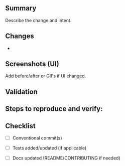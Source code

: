 ## Summary

Describe the change and intent.

## Changes

- 

## Screenshots (UI)

Add before/after or GIFs if UI changed.

## Validation

Steps to reproduce and verify:
- 

## Checklist

- [ ] Conventional commit(s)
- [ ] Tests added/updated (if applicable)
- [ ] Docs updated (README/CONTRIBUTING if needed)

